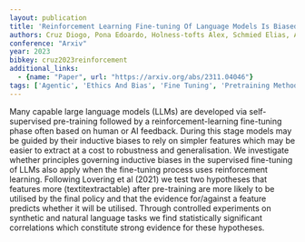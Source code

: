 ```yaml
---
layout: publication
title: 'Reinforcement Learning Fine-tuning Of Language Models Is Biased Towards More Extractable Features'
authors: Cruz Diogo, Pona Edoardo, Holness-tofts Alex, Schmied Elias, Alonso Víctor Abia, Griffin Charlie, Cirstea Bogdan-ionut
conference: "Arxiv"
year: 2023
bibkey: cruz2023reinforcement
additional_links:
  - {name: "Paper", url: "https://arxiv.org/abs/2311.04046"}
tags: ['Agentic', 'Ethics And Bias', 'Fine Tuning', 'Pretraining Methods', 'Reinforcement Learning', 'Security', 'Training Techniques']
---
```

Many capable large language models (LLMs) are developed via self-supervised pre-training followed by a reinforcement-learning fine-tuning phase often based on human or AI feedback. During this stage models may be guided by their inductive biases to rely on simpler features which may be easier to extract at a cost to robustness and generalisation. We investigate whether principles governing inductive biases in the supervised fine-tuning of LLMs also apply when the fine-tuning process uses reinforcement learning. Following Lovering et al (2021) we test two hypotheses that features more (textitextractable) after pre-training are more likely to be utilised by the final policy and that the evidence for/against a feature predicts whether it will be utilised. Through controlled experiments on synthetic and natural language tasks we find statistically significant correlations which constitute strong evidence for these hypotheses.
